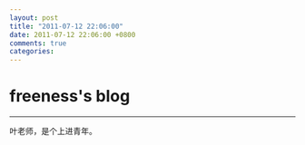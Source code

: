 ```yaml
---
layout: post
title: "2011-07-12 22:06:00"
date: 2011-07-12 22:06:00 +0800
comments: true
categories: 
---
```


# freeness's blog

----------

>
叶老师，是个上进青年。